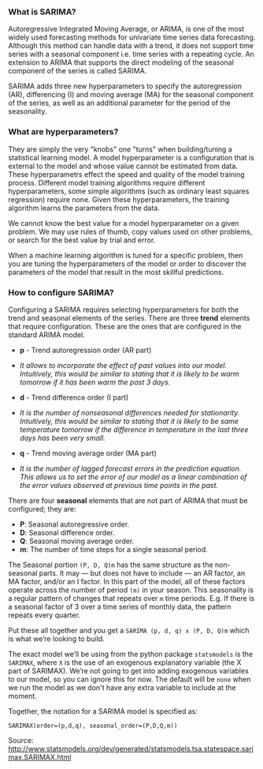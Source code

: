 ### What is SARIMA?
Autoregressive Integrated Moving Average, or ARIMA, is one of the most widely used forecasting methods for univariate time series data forecasting. Although this method can handle data with a trend, it does not support time series with a seasonal component i.e. time series with a repeating cycle. An extension to ARIMA that supports the direct modeling of the seasonal component of the series is called SARIMA.

SARIMA adds three new hyperparameters to specify the autoregression (AR), differencing (I) and moving average (MA) for the seasonal component of the series, as well as an additional parameter for the period of the seasonality.

### What are hyperparameters?
They are simply the very "knobs" one "turns" when building/tuning a statistical learning model. A model hyperparameter is a configuration that is external to the model and whose value cannot be estimated from data. These hyperparametrs effect the speed and quality of the model training process. Different model training algorithms require different hyperparameters, some simple algorithms (such as ordinary least squares regression) require none. Given these hyperparameters, the training algorithm learns the parameters from the data.

We cannot know the best value for a model hyperparameter on a given problem. We may use rules of thumb, copy values used on other problems, or search for the best value by trial and error.

When a machine learning algorithm is tuned for a specific problem, then you are tuning the hyperparameters of the model or order to discover the parameters of the model that result in the most skillful predictions.

### How to configure SARIMA?
Configuring a SARIMA requires selecting hyperparameters for both the trend and seasonal elements of the series. There are three **trend** elements that require configuration. These are the ones that are configured in the standard ARIMA model.

* **p** - Trend autoregression order (AR part)

 - *It allows to incorporate the effect of past values into our model. Intuitively, this would be similar to stating that it is likely to be warm tomorrow if it has been warm the past 3 days.*

* **d** - Trend difference order (I part)

 - *It is the number of nonseasonal differences needed for stationarity. Intuitively, this would be similar to stating that it is likely to be same temperature tomorrow if the difference in temperature in the last three days has been very small.*

* **q** - Trend moving average order (MA part)

 - *It is the number of lagged forecast errors in the prediction equation. This allows us to set the error of our model as a linear combination of the error values observed at previous time points in the past.*

There are four **seasonal** elements that are not part of ARIMA that must be configured; they are:

* **P**: Seasonal autoregressive order.
* **D**: Seasonal difference order.
* **Q**: Seasonal moving average order.
* **m**: The number of time steps for a single seasonal period.

The Seasonal portion `(P, D, Q)m` has the same structure as the non-seasonal parts. It may — but does not have to include — an AR factor, an MA factor, and/or an I factor. In this part of the model, all of these factors operate across the number of period `(m)` in your season. This seasonality is a regular pattern of changes that repeats over `m` time periods. E.g. If there is a seasonal factor of 3 over a time series of monthly data, the pattern repeats every quarter.

Put these all together and you get a `SARIMA (p, d, q) x (P, D, Q)m` which is what we’re looking to build.

The exact model we’ll be using from the python package `statsmodels` is the `SARIMAX`, where `X` is the use of an exogenous explanatory variable (the X part of SARIMAX). We’re not going to get into adding exogenous variables to our model, so you can ignore this for now. The default will be `none` when we run the model as we don't have any extra variable to include at the moment.

Together, the notation for a SARIMA model is specified as:

```
SARIMAX(order=(p,d,q), seasonal_order=(P,D,Q,m))
```
Source: http://www.statsmodels.org/dev/generated/statsmodels.tsa.statespace.sarimax.SARIMAX.html
